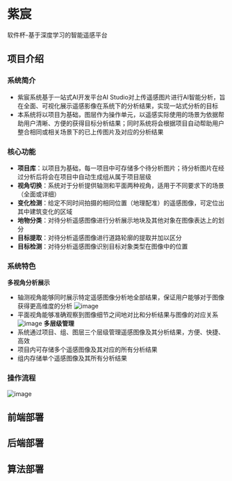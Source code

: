 # 紫宸
软件杯-基于深度学习的智能遥感平台

## 项目介绍
### 系统简介
* 紫宸系统基于一站式AI开发平台AI Studio对上传遥感图片进行AI智能分析，旨在全面、可视化展示遥感影像在系统下的分析结果，实现一站式分析的目标
* 本系统将以项目为基础，图层作为操作单元，以遥感实际使用的场景为依据帮助用户清晰、方便的获得目标分析结果；同时系统将会根据项目自动帮助用户整合相同或相关场景下的已上传图片及对应的分析结果
### 核心功能
* **项目库**：以项目为基础，每一项目中可存储多个待分析图片；待分析图片在经过分析后将会在项目中自动生成组从属于项目层级
* **视角切换**：系统对于分析提供轴测和平面两种视角，适用于不同要求下的场景（全面或详细）
* **变化检测**：给定不同时间拍摄的相同位置（地理配准）的遥感图像，可定位出其中建筑变化的区域
* **地物分类**：对待分析遥感图像进行分析展示地块及其他对象在图像表达上的划分
* **目标提取**：对待分析遥感图像进行道路轮廓的提取并加以区分
* **目标检测**：对待分析遥感图像识别目标对象类型在图像中的位置
### 系统特色
**多视角分析展示**
* 轴测视角能够同时展示特定遥感图像分析地全部结果，保证用户能够对于图像获得更高维度的分析
![image](https://user-images.githubusercontent.com/95271394/177767219-60b9b491-66fe-4401-b335-f1aa89223dc4.png)
* 平面视角能够准确观察到图像细节之间地对比和分析结果与图像的对应关系
![image](https://user-images.githubusercontent.com/95271394/177767825-57e9de75-00e8-453d-9de7-3ba2f93c0707.png)
**多层级管理**
* 系统通过项目、组、图层三个层级管理遥感图像及其分析结果，方便、快捷、高效
* 项目内可存储多个遥感图像及其对应的所有分析结果
* 组内存储单个遥感图像及其所有分析结果
### 操作流程
![image](https://user-images.githubusercontent.com/95271394/177767926-e8d32ee8-aa67-400d-afdc-66d9f42808db.png)
## 前端部署

## 后端部署

## 算法部署
